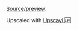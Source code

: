 [Source/preview](https://x.com/r5reloaded).

Upscaled with [Upscayl 🆙](https://github.com/upscayl/upscayl).
